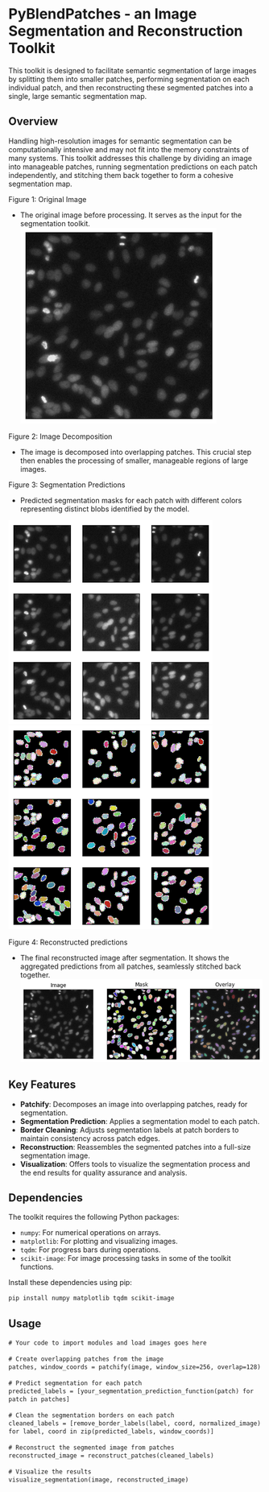 # PyBlendPatches - an Image Segmentation and Reconstruction Toolkit

This toolkit is designed to facilitate semantic segmentation of large images by splitting them into smaller patches, performing segmentation on each individual patch, and then reconstructing these segmented patches into a single, large semantic segmentation map.

## Overview

Handling high-resolution images for semantic segmentation can be computationally intensive and may not fit into the memory constraints of many systems. This toolkit addresses this challenge by dividing an image into manageable patches, running segmentation predictions on each patch independently, and stitching them back together to form a cohesive segmentation map.

Figure 1: Original Image
- The original image before processing. It serves as the input for the segmentation toolkit.
![](https://github.com/ajinkya-kulkarni/PyBlendPatches/blob/main/image.png)

Figure 2: Image Decomposition
- The image is decomposed into overlapping patches. This crucial step then enables the processing of smaller, manageable regions of large images.

Figure 3: Segmentation Predictions
- Predicted segmentation masks for each patch with different colors representing distinct blobs identified by the model.

![](https://github.com/ajinkya-kulkarni/PyBlendPatches/blob/main/patches.png)
![](https://github.com/ajinkya-kulkarni/PyBlendPatches/blob/main/predictions.png)

Figure 4: Reconstructed predictions
- The final reconstructed image after segmentation. It shows the aggregated predictions from all patches, seamlessly stitched back together.
![](https://github.com/ajinkya-kulkarni/PyBlendPatches/blob/main/result.png)

## Key Features

- **Patchify**: Decomposes an image into overlapping patches, ready for segmentation.
- **Segmentation Prediction**: Applies a segmentation model to each patch.
- **Border Cleaning**: Adjusts segmentation labels at patch borders to maintain consistency across patch edges.
- **Reconstruction**: Reassembles the segmented patches into a full-size segmentation image.
- **Visualization**: Offers tools to visualize the segmentation process and the end results for quality assurance and analysis.

## Dependencies

The toolkit requires the following Python packages:

- `numpy`: For numerical operations on arrays.
- `matplotlib`: For plotting and visualizing images.
- `tqdm`: For progress bars during operations.
- `scikit-image`: For image processing tasks in some of the toolkit functions.

Install these dependencies using pip:

```bash
pip install numpy matplotlib tqdm scikit-image
```

## Usage

```
# Your code to import modules and load images goes here

# Create overlapping patches from the image
patches, window_coords = patchify(image, window_size=256, overlap=128)

# Predict segmentation for each patch
predicted_labels = [your_segmentation_prediction_function(patch) for patch in patches]

# Clean the segmentation borders on each patch
cleaned_labels = [remove_border_labels(label, coord, normalized_image) for label, coord in zip(predicted_labels, window_coords)]

# Reconstruct the segmented image from patches
reconstructed_image = reconstruct_patches(cleaned_labels)

# Visualize the results
visualize_segmentation(image, reconstructed_image)
```
